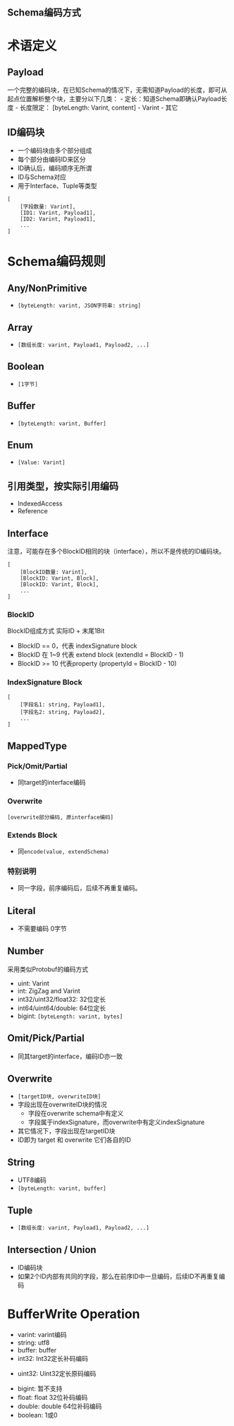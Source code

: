 Schema编码方式
---

# 术语定义

## Payload
一个完整的编码块，在已知Schema的情况下，无需知道Payload的长度，即可从起点位置解析整个块，主要分以下几类：
    - 定长：知道Schema即确认Payload长度
    - 长度限定： [byteLength: Varint, content]
    - Varint
    - 其它

## ID编码块
- 一个编码块由多个部分组成
- 每个部分由编码ID来区分
- ID确认后，编码顺序无所谓
- ID与Schema对应
- 用于Interface、Tuple等类型
```
[
    [字段数量: Varint],
    [ID1: Varint, Payload1],
    [ID2: Varint, Payload1],
    ...
]
```

# Schema编码规则

## Any/NonPrimitive
- `[byteLength: varint, JSON字符串: string]`

## Array
- `[数组长度: varint, Payload1, Payload2, ...]`

## Boolean
- `[1字节]`

## Buffer
- `[byteLength: varint, Buffer]`

## Enum
- `[Value: Varint]`

## 引用类型，按实际引用编码
- IndexedAccess
- Reference

## Interface
注意，可能存在多个BlockID相同的块（interface），所以不是传统的ID编码块。
```
[
    [BlockID数量: Varint],
    [BlockID: Varint, Block],
    [BlockID: Varint, Block],
    ...
]
```

### BlockID
BlockID组成方式 实际ID + 末尾1Bit
- BlockID == 0，代表 indexSignature block
- BlockID 在 1~9 代表 extend block (extendId = BlockID - 1)
- BlockID >= 10 代表property (propertyId = BlockID - 10)

### IndexSignature Block
```
[
    [字段名1: string, Payload1],
    [字段名2: string, Payload2],
    ...
]
```

## MappedType
### Pick/Omit/Partial
- 同target的interface编码

### Overwrite
```
[overwrite部分编码, 原interface编码]
```

### Extends Block
- 同`encode(value, extendSchema)`

### 特别说明
- 同一字段，前序编码后，后续不再重复编码。

## Literal
- 不需要编码 0字节

## Number
采用类似Protobuf的编码方式
- uint: Varint
- int: ZigZag and Varint
- int32/uint32/float32: 32位定长
- int64/uint64/double: 64位定长
- bigint: `[byteLength: varint, bytes]`

## Omit/Pick/Partial
- 同其target的interface，编码ID亦一致

## Overwrite
- `[targetID块, overwriteID块]`
- 字段出现在overwriteID块的情况
    - 字段在overwrite schema中有定义
    - 字段属于indexSignature，而overwrite中有定义indexSignature
- 其它情况下，字段出现在targetID块
- ID即为 target 和 overwrite 它们各自的ID

## String
- UTF8编码
- `[byteLength: varint, buffer]`

## Tuple
- `[数组长度: varint, Payload1, Payload2, ...]`

## Intersection / Union
- ID编码块
- 如果2个ID内部有共同的字段，那么在前序ID中一旦编码，后续ID不再重复编码

# BufferWrite Operation

- varint: varint编码
- string: utf8
- buffer: buffer
- int32: Int32定长补码编码
<!-- - int64: Int64定长补码编码 -->
- uint32: Uint32定长原码编码
<!-- - uint64: Uint64定长原码编码 -->
- bigint: 暂不支持
- float: float 32位补码编码
- double: double 64位补码编码
- boolean: 1或0